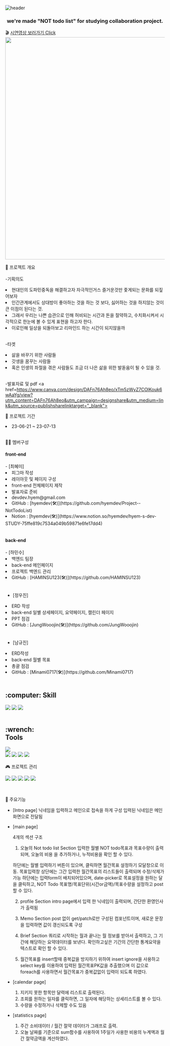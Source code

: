 ![header](https://capsule-render.vercel.app/api?type=waving&color=auto&height=300&section=header&text=NotTodoList&fontSize=70)

<h3 align="center">we're made "NOT todo list" for studying collaboration project.</h3>

🎬 <a href="https://youtu.be/CzT2oGXj4t0?si=YbmL_mkH2oKY80RZ">시연영상 보러가기 Click </a> <br />
<img src=https://github.com/hyemdev/Project--NotTodoList/assets/131754425/af276264-9347-4d70-8e85-4807470a4e1e width=700>

🔭 프로젝트 개요<br><br> -기획의도

<li>현대인의 도파민중독을 해결하고자 자극적인거스 즐거운것만 좇게되는 문화를 되짚어보자</li>
<li>인간관계에서도 상대방이 좋아하는 것을 하는 것 보다, 싫어하는 것을 하지않는 것이 큰 이점이 된다는 것.</li>
<li>그래서 우리는 나쁜 습관으로 인해 허비되는 시간과 돈을 절약하고, 수치화시켜서 시각적으로 한눈에 볼 수 있게 표현을 하고자 한다.</li>
<li>이로인해 일상을 되돌아보고 리마인드 하는 시간이 되지않을까</li><br>

-타겟

<li>삶을 바꾸기 위한 사람들 </li>
<li>갓생을 꿈꾸는 사람들</li>
<li>혹은 인생의 좌절을 겪은 사람들도 조금 더 나은 삶을 위한 발돋움이 될 수 있을 것. </li><br>

-발표자료 및 pdf
<a href=https://www.canva.com/design/DAFn76Ah8eo/xTm5zWyZ7COlKouk6wAaYg/view?utm_content=DAFn76Ah8eo&utm_campaign=designshare&utm_medium=link&utm_source=publishsharelinktarget="_blank">
<br>

      
 

🌱 프로젝트 기간<br>

<li>23-06-21 ~ 23-07-13 </li><br>


🏃‍♀️ 멤버구성
<h4>front-end </h4>
- [최혜미]
<li>피그마 작성</li>
<li>레이아웃 및 페이지 구성</li>
<li>front-end 전체페이지 제작</li>
<li>발표자료 준비</li>
<li>devdev.hyem@gmail.com</li>
<li> GitHub : [hyemdev(🛠)](https://github.com/hyemdev/Project--NotTodoList)</li>
<li> Notion : [hyemdev(🛠)](https://www.notion.so/hyemdev/hyem-s-dev-STUDY-75ffe819c7534a049b59871e6fe17dd4)</li><br>
<h4>back-end</h4>
-	[하민수]
<li>백엔드 팀장</li>
<li>back-end 메인페이지</li>
<li>프로젝트 백엔드 관리</li>
<li>GitHub : [HAMINSU123(🛠)](https://github.com/HAMINSU123)</li><br>

- [정우진]
<li>ERD 작성</li>
<li>back-end 일별 상세페이지, 요약페이지, 캘린더 페이지</li>
<li>PPT 점검</li>
<li>GitHub : [JungWooojin(🛠)](https://github.com/JungWooojin)</li><br>

- [남규진]
<li>ERD작성</li>
<li>back-end 월별 목표</li>
<li>총괄 점검</li>
<li>GitHub : [Minami0717(🛠)](https://github.com/Minami0717)</li><br>

<div>  
  <h2>:computer: Skill</h2>
<div>
 <img src="https://img.shields.io/badge/Java-007396?style=flat-square&logo=OpenJDK&logoColor=white"/> 
 <img src="https://img.shields.io/badge/springboot-6DB33F?style=flat-square&logo=springboot&logoColor=white"/> 
 <img src="https://img.shields.io/badge/mysql-4479A1?style=flat-square&logo=mysql&logoColor=white"/>
 <br>
</div>
<div>
</div>
<br/>
<div>  
  <h2>
    :wrench:<br/>
    Tools
  </h2>
</div>
<div>
  <img src="https://img.shields.io/badge/intellij-000000?style=flat-square&logo=intellijidea&logoColor=white"/>
  <br/>
  <img src="https://img.shields.io/badge/docker-2496ED?style=flat-square&logo=docker&logoColor=black"/>
  <img src="https://img.shields.io/badge/mariadb-003545?style=flat-square&logo=mariadb&logoColor=white"/>
<img src="https://img.shields.io/badge/redis-DC382D?style=flat-square&logo=redis&logoColor=white"/>
<img src="https://img.shields.io/badge/swagger-85EA2D?style=flat-square&logo=swagger&logoColor=white"/>
</div>
<br>
🎮 프로젝트 관리<br>
<p>
<img src="https://img.shields.io/badge/github-181717?style=for-the-badge&logo=github&logoColor=white">
<img src="https://img.shields.io/badge/slack-4A154B?style=for-the-badge&logo=slack&logoColor=white">
<img src="https://img.shields.io/badge/figma-F24E1E?style=for-the-badge&logo=figma&logoColor=white">
<img src="https://img.shields.io/badge/notion-000000?style=for-the-badge&logo=notion&logoColor=white">
<img src="https://img.shields.io/badge/canva-00C4CC?style=for-the-badge&logo=canva&logoColor=white"></p><br>

🎉 주요기능<br>

- [Intro page]
  닉네임을 입력하고 메인으로 접속을 하게 구성
  입력된 닉네임은 메인화면으로 전달됨

- [main page]

  4개의 섹션 구조

  1.  오늘의 Not todo list Section
      입력한 월별 NOT todo목표과 목표수량이 출력되며, 오늘의 비용 을 추가하거나, 누적비용을 확인 할 수 있다.

  하단에는 월별 입력하기 버튼이 있으며, 클릭하면 월간목표 설정하기 모달창으로 이동.
  목표입력창 상단에는 그간 입력한 월간목표의 리스트들이 출력되며 수정/삭제가 가능
  하단에는 입력form이 배치되어있으며, date-picker로 목표설정을 원하는 달을 클릭하고, NOT Todo 목표명/목표단위(시간or금액)/목표수량을 설정하고 post 할 수 있다.

  2.  profile Section
      intro page에서 입력 한 닉네임이 출력되며, 간단한 환영인사가 출력됨

  3.  Memo Section
      post 없이 get/patch로만 구성된 컴포넌트이며, 새로운 문장을 입력하면 값이 갱신되도록 구성

  4.  Brief Section
      쿼리로 시작하는 월과 끝나는 월 정보를 받아서 출력하고, 그 기간에 해당하는 요약데이터를 보낸다. 확인하고싶은 기간의 간단한 통계요약을 텍스트로 확인 할 수 있다.
      
  6.  월간목표를 insert할때 중복값을 방지하기 위하여 insert ignore을 사용하고 select key를 이용하여 입력된 월간목표PK값을 추출했으며 이 값으로 foreach를 사용하면서 월간목표가 중복값없이 입력이 되도록 하였다.      

- [calendar page]

  1.  지키지 못한 항목만 달력에 리스트로 출력된다.
  2.  조회를 원하는 일자를 클릭하면, 그 일자에 해당하는 상세리스트를 볼 수 있다.
  3.  수량을 수정하거나 삭제할 수도 있음

- [statistics page]
  1.  주간 소비데이터 / 월간 절약 데이터가 그래프로 출력.
  2.  오늘 날짜를 기준으로 sum함수를 사용하여 1주일가 사용한 비용의 누계액과 월간 절약금액을 계산하였다.

